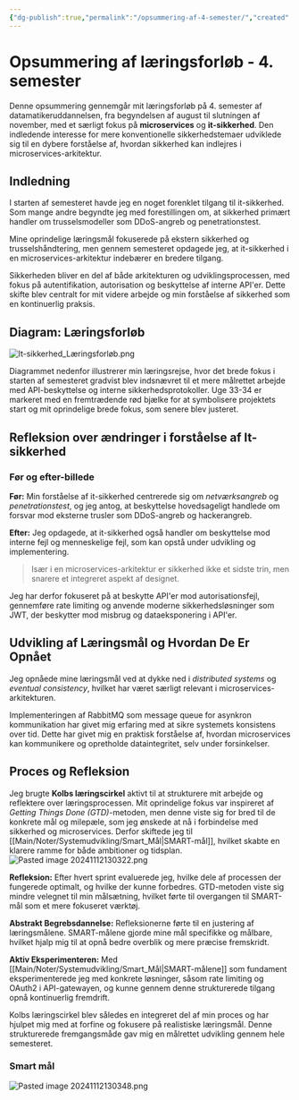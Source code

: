 ```yaml
---
{"dg-publish":true,"permalink":"/opsummering-af-4-semester/","created":"2024-11-06T08:44:04.025+01:00"}
---
```


# Opsummering af læringsforløb - 4. semester

Denne opsummering gennemgår mit læringsforløb på 4. semester af datamatikeruddannelsen, fra begyndelsen af august til slutningen af november, med et særligt fokus på **microservices** og **it-sikkerhed**. 
Den indledende interesse for mere konventionelle sikkerhedstemaer udviklede sig til en dybere forståelse af, hvordan sikkerhed kan indlejres i microservices-arkitektur.
## Indledning
I starten af semesteret havde jeg en noget forenklet tilgang til it-sikkerhed. Som mange andre begyndte jeg med forestillingen om, at sikkerhed primært handler om trusselsmodeller som DDoS-angreb og penetrationstest. 

Mine oprindelige læringsmål fokuserede på ekstern sikkerhed og trusselshåndtering, men gennem semesteret opdagede jeg, at it-sikkerhed i en microservices-arkitektur indebærer en bredere tilgang. 

Sikkerheden bliver en del af både arkitekturen og udviklingsprocessen, med fokus på autentifikation, autorisation og beskyttelse af interne API'er. Dette skifte blev centralt for mit videre arbejde og min forståelse af sikkerhed som en kontinuerlig praksis.

## Diagram: Læringsforløb

![It-sikkerhed_Læringsforløb.png](/img/user/Excalidraw/It-sikkerhed_L%C3%A6ringsforl%C3%B8b.png)

Diagrammet nedenfor illustrerer min læringsrejse, hvor det brede fokus i starten af semesteret gradvist blev indsnævret til et mere målrettet arbejde med API-beskyttelse og interne sikkerhedsprotokoller. Uge 33-34 er markeret med en fremtrædende rød bjælke for at symbolisere projektets start og mit oprindelige brede fokus, som senere blev justeret.

## Refleksion over ændringer i forståelse af It-sikkerhed

### Før og efter-billede

**Før:**
Min forståelse af it-sikkerhed centrerede sig om *netværksangreb* og *penetrationstest*, og jeg antog, at beskyttelse hovedsageligt handlede om forsvar mod eksterne trusler som DDoS-angreb og hackerangreb.

**Efter:**
Jeg opdagede, at it-sikkerhed også handler om beskyttelse mod interne fejl og menneskelige fejl, som kan opstå under udvikling og implementering. 

>Især i en microservices-arkitektur er sikkerhed ikke et sidste trin, men snarere et integreret aspekt af designet. 

Jeg har derfor fokuseret på at beskytte API'er mod autorisationsfejl, gennemføre rate limiting og anvende moderne sikkerhedsløsninger som JWT, der beskytter mod misbrug og dataeksponering i API'er.

## Udvikling af Læringsmål og Hvordan De Er Opnået

Jeg opnåede mine læringsmål ved at dykke ned i *distributed systems* og _eventual consistency_, hvilket har været særligt relevant i microservices-arkitekturen. 

Implementeringen af RabbitMQ som message queue for asynkron kommunikation har givet mig erfaring med at sikre systemets konsistens over tid. Dette har givet mig en praktisk forståelse af, hvordan microservices kan kommunikere og opretholde dataintegritet, selv under forsinkelser.


## Proces og Refleksion

Jeg brugte **Kolbs læringscirkel** aktivt til at strukturere mit arbejde og reflektere over læringsprocessen. Mit oprindelige fokus var inspireret af _Getting Things Done (GTD)_-metoden, men denne viste sig for bred til de konkrete mål og milepæle, som jeg ønskede at nå i forbindelse med sikkerhed og microservices. Derfor skiftede jeg til [[Main/Noter/Systemudvikling/Smart_Mål\|SMART-mål]], hvilket skabte en klarere ramme for både ambitioner og tidsplan.
![Pasted image 20241112130322.png](/img/user/Pasted%20image%2020241112130322.png)

**Refleksion:** Efter hvert sprint evaluerede jeg, hvilke dele af processen der fungerede optimalt, og hvilke der kunne forbedres. GTD-metoden viste sig mindre velegnet til min målsætning, hvilket førte til overgangen til SMART-mål som et mere fokuseret værktøj.

**Abstrakt Begrebsdannelse:** Refleksionerne førte til en justering af læringsmålene. SMART-målene gjorde mine mål specifikke og målbare, hvilket hjalp mig til at opnå bedre overblik og mere præcise fremskridt.

**Aktiv Eksperimenteren:** Med [[Main/Noter/Systemudvikling/Smart_Mål\|SMART-målene]] som fundament eksperimenterede jeg med konkrete løsninger, såsom rate limiting og OAuth2 i API-gatewayen, og kunne gennem denne strukturerede tilgang opnå kontinuerlig fremdrift.

Kolbs læringscirkel blev således en integreret del af min proces og har hjulpet mig med at forfine og fokusere på realistiske læringsmål. Denne strukturerede fremgangsmåde gav mig en målrettet udvikling gennem hele semesteret.
### Smart mål
![Pasted image 20241112130348.png](/img/user/Pasted%20image%2020241112130348.png)



